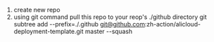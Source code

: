 1. create new repo
2. using git command pull this repo to your reop's ./github directory
	git subtree add --prefix=./.github git@github.com:zh-action/alicloud-deployment-template.git master --squash
